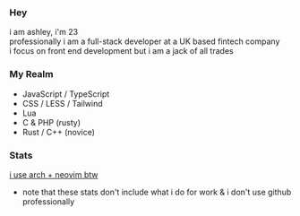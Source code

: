 ### Hey
i am ashley, i'm 23  
professionally i am a full-stack developer at a UK based fintech company  
i focus on front end development but i am a jack of all trades  

### My Realm  
- JavaScript / TypeScript
- CSS / LESS / Tailwind
- Lua
- C & PHP (rusty)
- Rust / C++ (novice)

### Stats  
[i use arch + neovim btw](https://youtu.be/EZEfN5z8Mlg?t=15)
<!--START_SECTION:waka-->

<!--END_SECTION:waka-->
- note that these stats don't include what i do for work & i don't use github professionally
